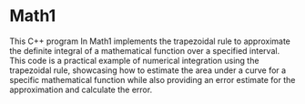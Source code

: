 # Math1
This C++ program In Math1 implements the trapezoidal rule to approximate the definite integral of a mathematical function over a specified interval. 
​
This code is a practical example of numerical integration using the trapezoidal rule, showcasing how to estimate the area under a curve for a specific mathematical function while also providing an error estimate for the approximation and calculate the error.


